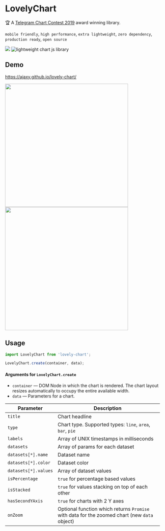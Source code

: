 # LovelyChart

🏆 A [Telegram Chart Contest 2019](https://contest.dev/chart-js) award winning library.

`mobile friendly`, `high performance`, `extra lightweight`, `zero dependency`, `production ready`, `open source`

<a href="https://www.npmjs.com/package/lovely-chart" target="_blank"><img src="https://img.shields.io/npm/v/lovely-chart.svg"/></a> <img alt="lightweight chart js library" src="https://badgen.net/bundlephobia/minzip/lovely-chart">

## Demo

https://ajaxy.github.io/lovely-chart/

<img height="400" src="http://chatik.ajaxy.ru/uploads/lovely-chart.png" /> <img height="400" src="http://chatik.ajaxy.ru/uploads/lovely-chart-3.png" />

## Usage

```js
import LovelyChart from 'lovely-chart';

LovelyChart.create(container, data);
```

#### Arguments for `LovelyChart.create`
- `container` — DOM Node in which the chart is rendered. The chart layout resizes automatically to occupy the entire available width.
- `data` — Parameters for a chart.

Parameter | Description |
---------|----|
`title`| Chart headline
`type`| Chart type. Supported types: `line`, `area`, `bar`, `pie`
`labels`| Array of UNIX timestamps in milliseconds
`datasets`| Array of params for each dataset
`datasets[*].name`| Dataset name
`datasets[*].color`| Dataset color
`datasets[*].values`| Array of dataset values
`isPercentage` | `true` for percentage based values
`isStacked`| `true` for values stacking on top of each other
`hasSecondYAxis`| `true` for charts with 2 Y axes
`onZoom`| Optional function which returns `Promise` with data for the zoomed chart (new `data` object)
